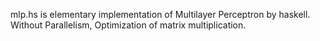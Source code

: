 mlp.hs is elementary implementation of Multilayer Perceptron by haskell.
Without Parallelism, Optimization of matrix multiplication.
